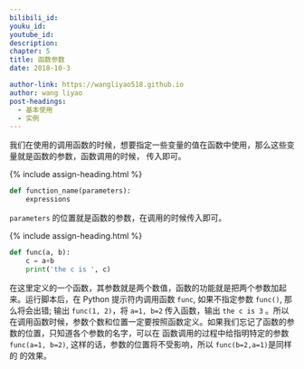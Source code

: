 ```yaml
---
bilibili_id: 
youku_id: 
youtube_id: 
description: 
chapter: 5
title: 函数参数
date: 2018-10-3

author-link: https://wangliyao518.github.io
author: wang liyao
post-headings:
  - 基本使用
  - 实例
---
```





我们在使用的调用函数的时候，想要指定一些变量的值在函数中使用，那么这些变量就是函数的参数，函数调用的时候，
传入即可。

{% include assign-heading.html %}

```python
def function_name(parameters):
    expressions
```

`parameters` 的位置就是函数的参数，在调用的时候传入即可。

{% include assign-heading.html %}

```python
def func(a, b):
    c = a+b
    print('the c is ', c)
```

在这里定义的一个函数，其参数就是两个数值，函数的功能就是把两个参数加起来。运行脚本后，在 Python 提示符内调用函数
`func`, 如果不指定参数 `func()`, 那么将会出错; 输出 `func(1, 2)`，将 `a=1, b=2` 传入函数，输出 `the c is 3` 。所以在调用函数时候，参数个数和位置一定要按照函数定义。如果我们忘记了函数的参数的位置，只知道各个参数的名字，可以在
函数调用的过程中给指明特定的参数 `func(a=1, b=2)`, 这样的话，参数的位置将不受影响，所以 `func(b=2,a=1)`是同样的
的效果。